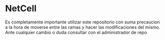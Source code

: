 # NetCell
Es completamente importante utilizar este repositorio con suma precaucion a la hora de moverse entre las ramas y hacer las modificaciones del mismo. Ante cualquier cambio o duda consultar con el administrador de repo
